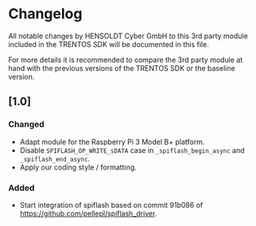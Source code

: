 # Changelog

All notable changes by HENSOLDT Cyber GmbH to this 3rd party module included in
the TRENTOS SDK will be documented in this file.

For more details it is recommended to compare the 3rd party module at hand with
the previous versions of the TRENTOS SDK or the baseline version.

## [1.0]

### Changed

- Adapt module for the Raspberry Pi 3 Model B+ platform.
- Disable `SPIFLASH_OP_WRITE_sDATA` case in `_spiflash_begin_async` and
`_spiflash_end_async`.
- Apply our coding style / formatting.

### Added

- Start integration of spiflash based on commit 91b086 of
<https://github.com/pellepl/spiflash_driver>.
